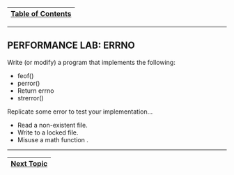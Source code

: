 |[Table of Contents](/00-Table-of-Contents.md)|
|---|

---

## PERFORMANCE LAB: ERRNO

Write (or modify) a program that implements the following:
* feof()
* perror()
* Return errno
* strerror()

Replicate some error to test your implementation…
* Read a non-existent file.
* Write to a locked file.
* Misuse a math function .

---

|[Next Topic](/15_Error_handling/03_assert_vs_errno.md)|
|---|
